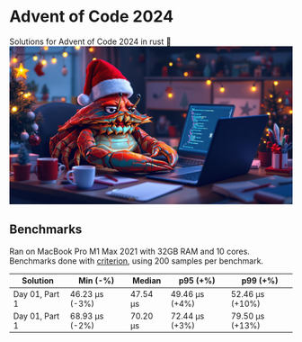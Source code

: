 # Advent of Code 2024

Solutions for Advent of Code 2024 in rust 🦀
![crabklaus](crabklaus.jpg)

<!-- BENCHMARKS -->
## Benchmarks
Ran on MacBook Pro M1 Max 2021 with 32GB RAM and 10 cores.
Benchmarks done with [criterion](https://github.com/bheisler/criterion.rs), using 200 samples per benchmark.

| Solution | Min (-%) | Median | p95 (+%) | p99 (+%) |
|----------|----------|---------|-----------|----------|
| Day 01, Part 1 | 46.23 µs (-3%) | 47.54 µs | 49.46 µs (+4%) | 52.46 µs (+10%) |
| Day 01, Part 1 | 68.93 µs (-2%) | 70.20 µs | 72.44 µs (+3%) | 79.50 µs (+13%) |

<!-- BENCHMARKS_END -->